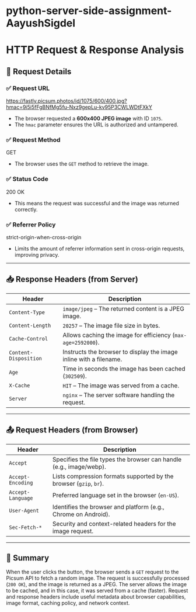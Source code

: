 # python-server-side-assignment-AayushSigdel
# HTTP Request & Response Analysis


## 📌 Request Details

### ✅ Request URL
https://fastly.picsum.photos/id/1075/600/400.jpg?hmac=9i5i5fFgBNfMg5fu-Nxz9gepLu-kv95P3CWLWDtFXkY

- The browser requested a **600x400 JPEG image** with ID `1075`.
- The `hmac` parameter ensures the URL is authorized and untampered.

### ✅ Request Method
GET

- The browser uses the `GET` method to retrieve the image.

### ✅ Status Code
200 OK

- This means the request was successful and the image was returned correctly.

### ✅ Referrer Policy
strict-origin-when-cross-origin

- Limits the amount of referrer information sent in cross-origin requests, improving privacy.

---

## 📥 Response Headers (from Server)

| Header                | Description                                                   |
|-----------------------|---------------------------------------------------------------|
| `Content-Type`        | `image/jpeg` – The returned content is a JPEG image.          |
| `Content-Length`      | `20257` – The image file size in bytes.                        |
| `Cache-Control`       | Allows caching the image for efficiency (`max-age=2592000`).  |
| `Content-Disposition` | Instructs the browser to display the image inline with a filename. |
| `Age`                 | Time in seconds the image has been cached (`302509`).         |
| `X-Cache`             | `HIT` – The image was served from a cache.                     |
| `Server`              | `nginx` – The server software handling the request.            |

---

## 📤 Request Headers (from Browser)

| Header                | Description                                                |
|-----------------------|------------------------------------------------------------|
| `Accept`              | Specifies the file types the browser can handle (e.g., image/webp). |
| `Accept-Encoding`     | Lists compression formats supported by the browser (`gzip`, `br`). |
| `Accept-Language`     | Preferred language set in the browser (`en-US`).            |
| `User-Agent`          | Identifies the browser and platform (e.g., Chrome on Android). |
| `Sec-Fetch-*`         | Security and context-related headers for the image request. |

---

## 📝 Summary

When the user clicks the button, the browser sends a `GET` request to the Picsum API to fetch a random image. The request is successfully processed (`200 OK`), and the image is returned as a JPEG. The server allows the image to be cached, and in this case, it was served from a cache (faster). Request and response headers include useful metadata about browser capabilities, image format, caching policy, and network context.



